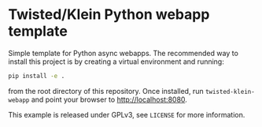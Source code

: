 Twisted/Klein Python webapp template
====================================

Simple template for Python async webapps. The recommended way to install this project is by creating
a virtual environment and running:

```bash
pip install -e .
```

from the root directory of this repository. Once installed, run `twisted-klein-webapp` and point
your browser to [http://localhost:8080](localhost:8080).

This example is released under GPLv3, see `LICENSE` for more information.
